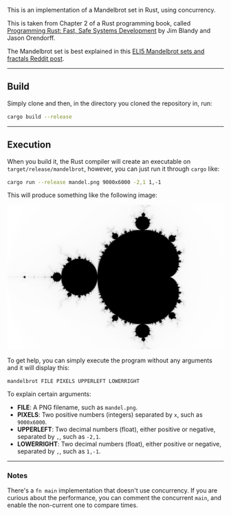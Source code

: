 This is an implementation of a Mandelbrot set in Rust, using concurrency.

This is taken from Chapter 2 of a Rust programming book, called [Programming
Rust: Fast, Safe Systems Development](https://www.amazon.com/_/dp/1491927283)
by Jim Blandy and Jason Orendorff.

The Mandelbrot set is best explained in this [ELI5 Mandelbrot sets and fractals
Reddit post](https://www.reddit.com/r/explainlikeimfive/comments/16ux4e/).

---

## Build

Simply clone and then, in the directory you cloned the repository in, run:

```bash
cargo build --release
```

---

## Execution

When you build it, the Rust compiler will create an executable on
`target/release/mandelbrot`, however, you can just run it through `cargo` like:

```bash
cargo run --release mandel.png 9000x6000 -2,1 1,-1
```

This will produce something like the following image:

![Complete Mandelbrot set](mandel.png)

To get help, you can simply execute the program without any arguments and it
will display this:

```
mandelbrot FILE PIXELS UPPERLEFT LOWERRIGHT
```

To explain certain arguments:

- **FILE**: A PNG filename, such as `mandel.png`.
- **PIXELS**: Two positive numbers (integers) separated by `x`, such as
  `9000x6000`.
- **UPPERLEFT**: Two decimal numbers (float), either positive or negative,
  separated by `,`, such as `-2,1`.
- **LOWERRIGHT**: Two decimal numbers (float), either positive or negative,
  separated by `,`, such as `1,-1`.

---

### Notes

There's a `fn main` implementation that doesn't use concurrency. If you are
curious about the performance, you can comment the concurrent `main`, and
enable the non-current one to compare times.
